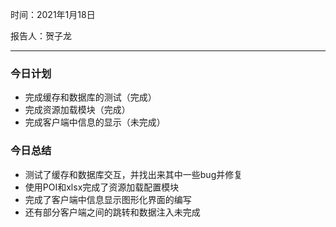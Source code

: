 时间：2021年1月18日

报告人：贺子龙

---

### 今日计划

* 完成缓存和数据库的测试（完成）
* 完成资源加载模块（完成）
* 完成客户端中信息的显示（未完成）

### 今日总结

* 测试了缓存和数据库交互，并找出来其中一些bug并修复
* 使用POI和xlsx完成了资源加载配置模块
* 完成了客户端中信息显示图形化界面的编写
* 还有部分客户端之间的跳转和数据注入未完成